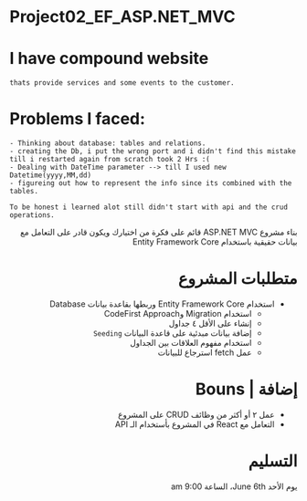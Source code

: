 # Project02_EF_ASP.NET_MVC


# I have compound website
    thats provide services and some events to the customer.
    
# Problems I faced:
    - Thinking about database: tables and relations.
    - creating the Db, i put the wrong port and i didn't find this mistake till i restarted again from scratch took 2 Hrs :(
    - Dealing with DateTime parameter --> till I used new Datetime(yyyy,MM,dd)
    - figureing out how to represent the info since its combined with the tables.

    To be honest i learned alot still didn't start with api and the crud operations.
    
    
<div dir="rtl" align="right">    
بناء مشروع ASP.NET MVC قائم على فكرة من اختيارك ويكون قادر على التعامل مع بيانات حقيقية باستخدام Entity Framework Core 

# متطلبات المشروع
- استخدام Entity Framework Core وربطها بقاعدة بيانات Database
    - استخدام Migration وCodeFirst Approach
    - إنشاء على الأقل ٤ جداول
    - إضافة بيانات مبدئية على قاعدة البيانات `Seeding`
    - استخدام مفهوم العلاقات بين الجداول
    - عمل fetch استرجاع للبيانات
# إضافة | Bouns  
- عمل ٢ أو أكثر من وظائف CRUD على المشروع
- التعامل مع React في المشروع بأستخدام الـ API


# التسليم

يوم الأحد June 6th، الساعة 9:00 am
</div>
